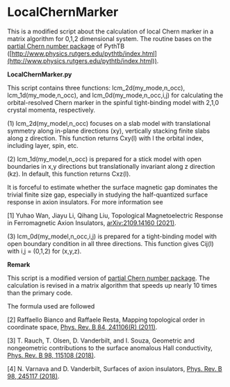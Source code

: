 # LocalChernMarker
This is a modified script about the calculation of local Chern marker in a matrix algorithm for 0,1,2 dimensional system. The routine bases on the [partial Chern number package](https://github.com/nicodemosvarnava/pcn) of PythTB ([http://www.physics.rutgers.edu/pythtb/index.html](http://www.physics.rutgers.edu/pythtb/index.html)).

**LocalChernMarker.py**

This script contains three functions: lcm_2d(my_mode,n_occ), lcm_1d(my_mode,n_occ), and lcm_0d(my_mode,n_occ,i,j) for calculating the orbital-resolved Chern marker in the spinful tight-binding model with 2,1,0 crystal momenta, respectively.

(1) lcm_2d(my_model,n_occ) focuses on a slab model with translational symmetry along in-plane directions (xy), vertically stacking finite slabs along z direction. This function returns Cxy(l) with l the orbital index, including layer, spin, etc.

(2) lcm_1d(my_model,n_occ) is prepared for a stick model with open boundaries in x,y directions but translationally invariant along z direction (kz). In default, this function returns Cxz(l).

It is forceful to estimate whether the surface magnetic gap dominates the trivial finite size gap, especially in studying the half-quantized surface response in axion insulators. For more information see

[1] Yuhao Wan, Jiayu Li, Qihang Liu, Topological Magnetoelectric Response in Ferromagnetic Axion Insulators, [arXiv:2109.14160 (2021)](https://arxiv.org/abs/2109.14160).

(3) lcm_0d(my_model,n_occ,i,j) is prepared for a tight-binding model with open boundary condition in all three directions. This function gives Cij(l) with i,j = (0,1,2) for (x,y,z).

**Remark**

This script is a modified version of [partial Chern number package](https://github.com/nicodemosvarnava/pcn). The calculation is revised in a matrix algorithm that speeds up nearly 10 times than the primary code.

The formula used are followed

[2] Raffaello Bianco and Raffaele Resta, Mapping topological order in coordinate space, [Phys. Rev. B 84, 241106(R) (2011)](https://doi.org/10.1103/PhysRevB.84.241106).

[3] T. Rauch, T. Olsen, D. Vanderbilt, and I. Souza, Geometric and nongeometric contributions to the surface anomalous Hall conductivity, [Phys. Rev. B 98, 115108 (2018)](https://doi.org/10.1103/PhysRevB.98.115108).

[4] N. Varnava and D. Vanderbilt, Surfaces of axion insulators, [Phys. Rev. B 98, 245117 (2018)](https://doi.org/10.1103/PhysRevB.98.245117).
